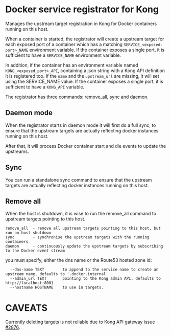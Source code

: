 # Docker service registrator for Kong
 
Manages the upstream target registration in Kong for Docker containers running on this host.

When a container is started, the registrator will create a upstream target for each
exposed port of a container which has a matching `SERVICE_<exposed-port>_NAME` environment
variable. If the container exposes a single port, it is sufficient to have a `SERVICE_NAME`
environment variable.

In addition, if the container has an environment variable named `KONG_<exposed_port>_API`,
containing a json string with a Kong API definition it is registered too. If the `name`
and the `upstream_url` are missing, it will set using the SERVICE\_NAME value. If the
container exposes a single port, it is sufficient to have a `KONG_API` variable.

The registrator has three commands: remove\_all, sync and daemon.

## Daemon mode
When the registrator starts in daemon mode it will first do a full sync, to ensure that
the upstream targets are actually reflecting docker instances running on this host.

After that, it will process Docker container start and die events to update the upstreams.

## Sync
You can run a standalone sync command to ensure that the upstream targets are 
actually reflecting docker instances running on this host. 

## Remove all
When the host is shutdown, it is wise to run the remove\_all command to upstream
targets pointing to this host.


```
remove_all  - remove all upstream targets pointing to this host, but run on host shutdown
sync        - synchronise the upstream targets with the running containers 
daemon      - continuously update the upstream targets by subscribing to the Docker event stream
```

you must specify, either the dns name or the Route53 hosted zone id:

```
  --dns-name TEXT        to append to the service name to create an upstream name, defaults to '.docker.internal'
  --admin_url TEXT       pointing to the Kong admin API, defaults to http://localhost:8001
  --hostname HOSTNAME    to use in targets.
```

# CAVEATS
Currently deleting targets is not reliable due to Kong API gateway issue [#2876](https://github.com/Mashape/kong/issues/2876).

